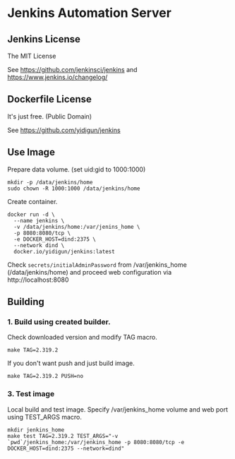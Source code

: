 # Jenkins Automation Server

## Jenkins License

The MIT License

See https://github.com/jenkinsci/jenkins and https://www.jenkins.io/changelog/

## Dockerfile License

It's just free. (Public Domain)

See https://github.com/yidigun/jenkins

## Use Image

Prepare data volume. (set uid:gid to 1000:1000)

```shell
mkdir -p /data/jenkins/home
sudo chown -R 1000:1000 /data/jenkins/home
```

Create container.

```shell
docker run -d \
  --name jenkins \
  -v /data/jenkins/home:/var/jenins_home \
  -p 8080:8080/tcp \
  -e DOCKER_HOST=dind:2375 \
  --network dind \
  docker.io/yidigun/jenkins:latest
```

Check ```secrets/initialAdminPassword``` from /var/jenkins_home (/data/jenkins/home)
and proceed web configuration via http://localhost:8080

## Building

### 1. Build using created builder.

Check downloaded version and modify TAG macro.

```shell
make TAG=2.319.2
```

If you don't want push and just build image.

```shell
make TAG=2.319.2 PUSH=no
```

### 3. Test image

Local build and test image. Specify /var/jenkins_home volume and web port using TEST_ARGS macro.

```shell
mkdir jenkins_home
make test TAG=2.319.2 TEST_ARGS="-v `pwd`/jenkins_home:/var/jenkins_home -p 8080:8080/tcp -e DOCKER_HOST=dind:2375 --network=dind"
```
